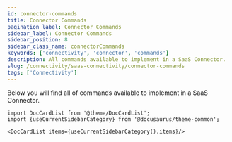 ```yaml
---
id: connector-commands
title: Connector Commands
pagination_label: Connector Commands
sidebar_label: Connector Commands
sidebar_position: 8
sidebar_class_name: connectorCommands
keywords: ['connectivity', 'connector', 'commands']
description: All commands available to implement in a SaaS Connector.
slug: /connectivity/saas-connectivity/connector-commands
tags: ['Connectivity']
---
```


Below you will find all of commands available to implement in a SaaS Connector.

```mdx-code-block
import DocCardList from '@theme/DocCardList';
import {useCurrentSidebarCategory} from '@docusaurus/theme-common';

<DocCardList items={useCurrentSidebarCategory().items}/>
```

